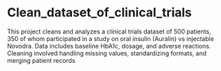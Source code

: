 # Clean_dataset_of_clinical_trials
This project cleans and analyzes a clinical trials dataset of 500 patients, 350 of whom participated in a study on oral insulin (Auralin) vs injectable Novodra. Data includes baseline HbA1c, dosage, and adverse reactions. Cleaning involved handling missing values, standardizing formats, and merging patient records
